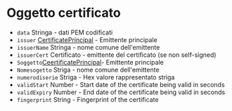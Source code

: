 # Oggetto certificato

* `data` Stringa - dati PEM codificati
* `issuer` [CertificatePrincipal](certificate-principal.md) - Emittente principale
* `issuerName` Stringa - nome comune dell'emittente
* `issuerCert` Certificato - emittente del certificato (se non self-signed)
* `Soggetto`[CeertificatePrincipal](certificate-principal.md)- Emittente principale
* `Nomesogetto` Striga - nome comune dell'emittente
* `numerodiserie` Striga - Hex valore rappresentato striga
* `validStart` Number - Start date of the certificate being valid in seconds
* `validExpiry` Number - End date of the certificate being valid in seconds
* `fingerprint` String - Fingerprint of the certificate